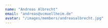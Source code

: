 ```yaml
---
name: "Andreas Albrecht"
email: "andreas@vcmuellheim.de"
avatar: "/images/members/andreasalbrecht.jpg"
---
```

